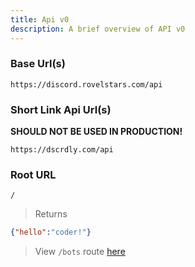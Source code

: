 ```yaml
---
title: Api v0
description: A brief overview of API v0
---
```



### Base Url(s)

`https://discord.rovelstars.com/api`

### Short Link Api Url(s)

**SHOULD NOT BE USED IN PRODUCTION!**

`https://dscrdly.com/api`

### Root URL

`/`

> Returns

```json
{"hello":"coder!"}
```

> View `/bots` route [here](/rdl/api/bots)
